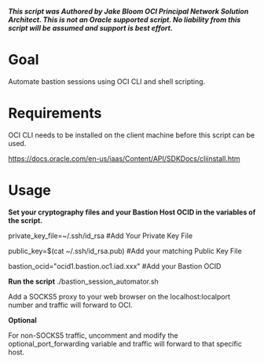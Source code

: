 ***This script was Authored by Jake Bloom OCI Principal Network Solution Architect. This is not an Oracle supported script. No liability from this script will be assumed and support is best effort.***

# Goal
Automate bastion sessions using OCI CLI and shell scripting.

# Requirements
OCI CLI needs to be installed on the client machine before this script can be used.

https://docs.oracle.com/en-us/iaas/Content/API/SDKDocs/cliinstall.htm
# Usage

**Set your cryptography files and your Bastion Host OCID in the variables of the script.** 

private_key_file=~/.ssh/id_rsa #Add Your Private Key File

public_key=$(cat ~/.ssh/id_rsa.pub) #Add your matching Public Key File

bastion_ocid="ocid1.bastion.oc1.iad.xxx" #Add your Bastion OCID

**Run the script**
./bastion_session_automator.sh

Add a SOCKS5 proxy to your web browser on the localhost:localport number and traffic will forward to OCI.

**Optional**

For non-SOCKS5 traffic, uncomment and modify the optional_port_forwarding variable and traffic will forward to that specific host. 
